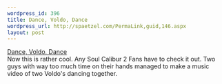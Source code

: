 ```yaml
--- 
wordpress_id: 396
title: Dance, Voldo, Dance
wordpress_url: http://spaetzel.com/PermaLink,guid,146.aspx
layout: post
---
```

<a href="http://www.bainst.com/madness/voldo.html">Dance, Voldo, Dance</a>
        <br />
        Now this is rather cool. Any Soul Calibur 2 Fans have to check it out. Two guys with
        way too much time on their hands managed to make a music video of two Voldo's dancing
        together.<img width="0" height="0" src="http://spaetzel.com/aggbug.ashx?id=146" />
